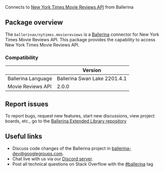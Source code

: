 Connects to [New York Times Movie Reviews API](https://developer.nytimes.com/docs/movie-reviews-api/1/overview) from Ballerina

## Package overview
The `ballerinax/nytimes.moviereviews` is a [Ballerina](https://ballerina.io/) connector for New York Times Movie Reviews API.
This package provides the capability to access New York Times Movie Reviews API.

### Compatibility
|                               | Version                         |
|-------------------------------|---------------------------------|
| Ballerina Language            | Ballerina Swan Lake 2201.4.1      | 
| Movie Reviews API             | 2.0.0                           |

## Report issues
To report bugs, request new features, start new discussions, view project boards, etc., go to the [Ballerina Extended Library repository](https://github.com/ballerina-platform/ballerina-extended-library)

## Useful links
- Discuss code changes of the Ballerina project in [ballerina-dev@googlegroups.com](mailto:ballerina-dev@googlegroups.com).
- Chat live with us via our [Discord server](https://discord.gg/ballerinalang).
- Post all technical questions on Stack Overflow with the [#ballerina](https://stackoverflow.com/questions/tagged/ballerina) tag
